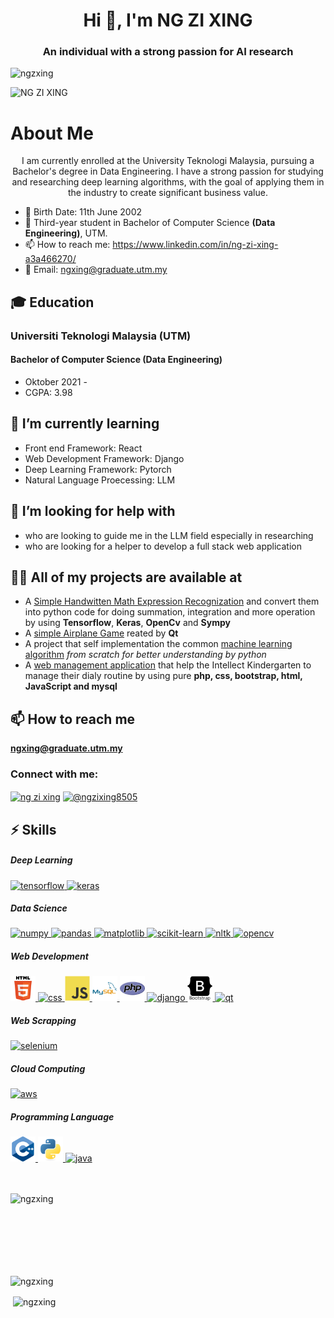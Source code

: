 <h1 align="center">Hi 👋, I'm NG ZI XING</h1>
<h3 align="center">An individual with a strong passion for AI research</h3>


<p align="left"> <img src="https://komarev.com/ghpvc/?username=ngzxing&label=Profile%20views&color=0e75b6&style=flat" alt="ngzxing" /> </p>

![NG ZI XING](/portfolio/ngzxing/myself.JPG)

# About Me
<p align = "center"> I am currently enrolled at the University Teknologi Malaysia, pursuing a Bachelor's degree in Data Engineering. I have a strong passion for studying and researching deep learning algorithms, with the goal of applying them in the industry to create significant business value.</p>

- 💬 Birth Date: 11th June 2002
- 🌱 Third-year student in Bachelor of Computer Science **(Data Engineering)**, UTM.
- 📫 How to reach me: https://www.linkedin.com/in/ng-zi-xing-a3a466270/
- 🤝 Email: ngxing@graduate.utm.my

## 🎓 Education
### Universiti Teknologi Malaysia (UTM)
#### Bachelor of Computer Science (Data Engineering)
- Oktober 2021 -
- CGPA: 3.98


## 🌱 I’m currently learning 
- Front end Framework: React 
- Web Development Framework: Django
- Deep Learning Framework: Pytorch
- Natural Language Proecessing: LLM 

## 🤝 I’m looking for help with
- who are looking to guide me in the LLM field especially in researching
- who are looking for a helper to develop a full stack web application

## 👨‍💻 All of my projects are available at 

- A [Simple Handwitten Math Expression Recognization](https://github.com/ngzxing/Simple-Handwritting-Math-Expression-Recognize) and convert them into python code for doing summation, integration and more operation by using **Tensorflow**, **Keras**, **OpenCv** and **Sympy** 
- A [simple Airplane Game](https://github.com/ngzxing/SimpleAirPlaneGamec) reated by **Qt** 
- A project that self implementation the common [machine learning algorithm](https://github.com/ngzxing/ml_implement) *from scratch for better understanding by python* 
- A [web management application](https://github.com/ngzxing/IntellectKindergarten_Managamenet_System) that help the Intellect Kindergarten to manage their dialy routine by using pure **php, css, bootstrap, html, JavaScript and mysql** 

## 📫 How to reach me 
**ngxing@graduate.utm.my**


<h3 align="left">Connect with me:</h3>
<p align="left">
<a href="https://linkedin.com/in/ng zi xing" target="blank"><img align="center" src="https://raw.githubusercontent.com/rahuldkjain/github-profile-readme-generator/master/src/images/icons/Social/linked-in-alt.svg" alt="ng zi xing" height="30" width="40" /></a>
<a href="https://www.youtube.com/c/@ngzixing8505" target="blank"><img align="center" src="https://raw.githubusercontent.com/rahuldkjain/github-profile-readme-generator/master/src/images/icons/Social/youtube.svg" alt="@ngzixing8505" height="30" width="40" /></a>
</p>

## ⚡ Skills

##### Deep Learning
<span>
	<a href="https://www.tensorflow.org/" target="_blank" rel="noreferrer"> <img src="https://upload.wikimedia.org/wikipedia/commons/2/2d/Tensorflow_logo.svg" alt="tensorflow" width="40" height="40"/> </a><a href="https://keras.io/" target="_blank" rel="noreferrer"> <img src="https://upload.wikimedia.org/wikipedia/commons/a/ae/Keras_logo.svg" alt="keras" width="40" height="40"/> </a>
	
</span>

##### Data Science

<span>
	<a href="https://numpy.org/" target="_blank" rel="noreferrer"> <img src="https://user-images.githubusercontent.com/67586773/105040771-43887300-5a88-11eb-9f01-bee100b9ef22.png" alt="numpy" width="40" height="40"/> </a>
	<a href="https://pandas.pydata.org/" target="_blank" rel="noreferrer"> <img src="https://upload.wikimedia.org/wikipedia/commons/2/22/Pandas_mark.svg" alt="pandas" width="40" height="40"/> </a>
	<a href="https://matplotlib.org/" target="_blank" rel="noreferrer"> <img src="https://upload.wikimedia.org/wikipedia/commons/0/01/Created_with_Matplotlib-logo.svg" alt="matplotlib" width="40" height="40"/> </a>
	<a href="https://scikit-learn.org/stable/" target="_blank" rel="noreferrer"> <img src="https://upload.wikimedia.org/wikipedia/commons/0/05/Scikit_learn_logo_small.svg" alt="scikit-learn" width="40" height="40"/> </a>
	<a href="https://www.nltk.org/" target="_blank" rel="noreferrer"> <img src="https://miro.medium.com/v2/resize:fit:750/format:webp/1*YM2HXc7f4v02pZBEO8h-qw.png" alt="nltk" width="40" height="40"/> </a>
	<a href="https://opencv.org/" target="_blank" rel="noreferrer"> <img src="https://upload.wikimedia.org/wikipedia/commons/3/32/OpenCV_Logo_with_text_svg_version.svg" alt="opencv" width="40" height="40"/> </a>
	
</span>

##### Web Development 
<span>
	<a href="https://www.w3.org/html/" target="_blank" rel="noreferrer"> <img src="https://raw.githubusercontent.com/devicons/devicon/master/icons/html5/html5-original-wordmark.svg" alt="html5" width="40" height="40"/> </a>
	<a href="https://www.w3schools.com/css/" target="_blank" rel="noreferrer"> <img src="https://upload.wikimedia.org/wikipedia/commons/d/d5/CSS3_logo_and_wordmark.svg" alt="css" width="40" height="40"/> </a>
	<a href="https://developer.mozilla.org/en-US/docs/Web/JavaScript" target="_blank" rel="noreferrer"> <img src="https://raw.githubusercontent.com/devicons/devicon/master/icons/javascript/javascript-original.svg" alt="javascript" width="40" height="40"/> </a>
	<a href="https://www.mysql.com/" target="_blank" rel="noreferrer"> <img src="https://raw.githubusercontent.com/devicons/devicon/master/icons/mysql/mysql-original-wordmark.svg" alt="mysql" width="40" height="40"/> </a>
	<a href="https://www.php.net" target="_blank" rel="noreferrer"> <img src="https://raw.githubusercontent.com/devicons/devicon/master/icons/php/php-original.svg" alt="php" width="40" height="40"/> </a>
	<a href="https://www.djangoproject.com/" target="_blank" rel="noreferrer"> <img src="https://seeklogo.com/images/D/django-logo-4C5ECF7036-seeklogo.com.png" alt="django" width="40" height="40"/> </a>
  <a href="https://getbootstrap.com" target="_blank" rel="noreferrer"> <img src="https://raw.githubusercontent.com/devicons/devicon/master/icons/bootstrap/bootstrap-plain-wordmark.svg" alt="bootstrap" width="40" height="40"/> </a>
  <a href="https://www.qt.io/" target="_blank" rel="noreferrer"> <img src="https://upload.wikimedia.org/wikipedia/commons/0/0b/Qt_logo_2016.svg" alt="qt" width="40" height="40"/> </a> 
</span>

##### Web Scrapping
<span>
  <a href="https://www.selenium.dev" target="_blank" rel="noreferrer"> <img src="https://raw.githubusercontent.com/detain/svg-logos/780f25886640cef088af994181646db2f6b1a3f8/svg/selenium-logo.svg" alt="selenium" width="40" height="40"/> </a>
</span>

	
##### Cloud Computing
<a href="https://aws.amazon.com" target="_blank" rel="noreferrer"> <img src="https://media.licdn.com/dms/image/D5612AQERySmtAVp7kQ/article-cover_image-shrink_600_2000/0/1680275682788?e=2147483647&v=beta&t=E7UEu2xOneY6O7S5Ud09E2YglQa_d9ZZGhIoZOmp9aI" alt="aws" width="40" height="40"/> </a>

##### Programming Language

<span>
	<a href="https://www.w3schools.com/cpp/" target="_blank" rel="noreferrer"> <img src="https://raw.githubusercontent.com/devicons/devicon/master/icons/cplusplus/cplusplus-original.svg" alt="cplusplus" width="40" height="40"/> </a> 
	<a href="https://www.python.org" target="_blank" rel="noreferrer"> <img src="https://raw.githubusercontent.com/devicons/devicon/master/icons/python/python-original.svg" alt="python" width="40" height="40"/> </a>
	<a href="https://www.java.com/en/" target="_blank" rel="noreferrer"> <img src="https://1000logos.net/wp-content/uploads/2020/09/Java-Emblem-640x400.jpg" alt="java" width="40" height="40"/> </a>
	
</span>
<br><br><br>

<p><img align="left" src="https://github-readme-stats.vercel.app/api/top-langs?username=ngzxing&show_icons=true&locale=en&layout=compact" alt="ngzxing" /></p>
<br><br><br>


<br><br><br>

<p><img align="center" src="https://github-readme-streak-stats.herokuapp.com/?user=ngzxing&" alt="ngzxing" /></p>

<p>&nbsp;<img align="center" src="https://github-readme-stats.vercel.app/api?username=ngzxing&show_icons=true&locale=en" alt="ngzxing" /></p>

